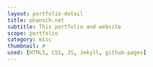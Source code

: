 ```yaml
---
layout: portfolio-detail
title: phansch.net
subtitle: This portfolio and website
scope: portfolio
category: misc
thumbnail: #
used: [HTML5, CSS, JS, Jekyll, github-pages]
---
```


